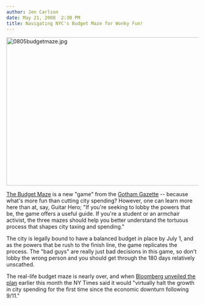 ```yaml
---
author: Jen Carlson
date: May 21, 2008  2:30 PM
title: Navigating NYC's Budget Maze for Wonky Fun!
---
```


<p><img alt="0805budgetmaze.jpg" src="https://web.archive.org/web/20120608053126im_/http://gothamist.com/attachments/arts_jen/0805budgetmaze.jpg" width="640" height="388"></p>

<p><a href="https://web.archive.org/web/20120608053126/http://www.gothamgazette.com/games/budget_maze/">The Budget Maze</a> is a new &quot;game&quot; from the <a href="https://web.archive.org/web/20120608053126/http://www.gothamgazette.com/article/issueoftheweek/20080519/200/2525">Gotham Gazette</a> -- because what&apos;s more fun than cutting city spending? However, one can learn more here than at, say, Guitar Hero; &quot;If you&apos;re seeking to lobby the powers that be, the game offers a useful guide. If you&apos;re a student or an armchair activist, the three mazes should help you better understand the tortuous process that shapes city taxing and spending.&quot;</p>

<p>The city is legally bound to have a balanced budget in place by July 1, and as the powers that be rush to the finish line, the game replicates the process. The &quot;bad guys&quot; are really just bad decisions in this game, so don&apos;t lobby the wrong person and you should get through the 180 days relatively unscathed. </p>

<p>The real-life budget maze is nearly over, and when <a href="https://web.archive.org/web/20120608053126/http://gothamist.com/2008/05/02/bloomberg_unvei.php">Bloomberg unveiled the plan</a> earlier this month the NY Times said it would &quot;virtually halt the growth in city spending for the first time since the economic downturn following 9/11.&quot;</p>